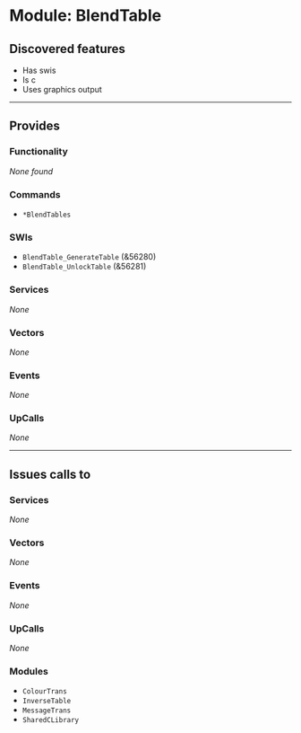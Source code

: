# Module: BlendTable

## Discovered features


* Has swis
* Is c
* Uses graphics output

---

## Provides

### Functionality


*None found*

### Commands


* `*BlendTables`


### SWIs


* `BlendTable_GenerateTable` (&56280)
* `BlendTable_UnlockTable` (&56281)


### Services


*None*


### Vectors


*None*


### Events


*None*


### UpCalls


*None*


---

## Issues calls to

### Services


*None*


### Vectors


*None*


### Events


*None*


### UpCalls


*None*


### Modules


* `ColourTrans`
* `InverseTable`
* `MessageTrans`
* `SharedCLibrary`


